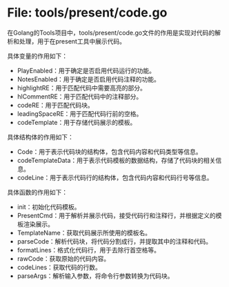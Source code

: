 # File: tools/present/code.go

在Golang的Tools项目中，tools/present/code.go文件的作用是实现对代码的解析和处理，用于在present工具中展示代码。

具体变量的作用如下：

- PlayEnabled：用于确定是否启用代码运行的功能。
- NotesEnabled：用于确定是否启用代码注释的功能。
- highlightRE：用于匹配代码中需要高亮的部分。
- hlCommentRE：用于匹配代码中的注释部分。
- codeRE：用于匹配代码块。
- leadingSpaceRE：用于匹配代码行前的空格。
- codeTemplate：用于存储代码展示的模板。

具体结构体的作用如下：

- Code：用于表示代码块的结构体，包含代码内容和代码类型等信息。
- codeTemplateData：用于表示代码模板的数据结构，存储了代码块的相关信息。
- codeLine：用于表示代码行的结构体，包含代码内容和代码行号等信息。

具体函数的作用如下：

- init：初始化代码模板。
- PresentCmd：用于解析并展示代码，接受代码行和注释行，并根据定义的模板渲染展示。
- TemplateName：获取代码展示所使用的模板名。
- parseCode：解析代码块，将代码分割成行，并提取其中的注释和代码。
- formatLines：格式化代码行，用于去除行首空格等。
- rawCode：获取原始的代码内容。
- codeLines：获取代码的行数。
- parseArgs：解析输入参数，将命令行参数转换为代码块。

